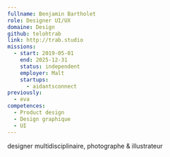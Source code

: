 ```yaml
---
fullname: Benjamin Bartholet
role: Designer UI/UX
domaine: Design
github: telohtrab
link: http://trab.studio
missions:
  - start: 2019-05-01
    end: 2025-12-31
    status: independent
    employer: Malt
    startups:
      - aidantsconnect
previously:
  - eva
competences:
  - Product design
  - Design graphique
  - UI
---
```

designer multidisciplinaire, photographe & illustrateur